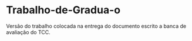 # Trabalho-de-Gradua-o
Versão do trabalho colocada na entrega do documento escrito a banca de avaliação do TCC.
